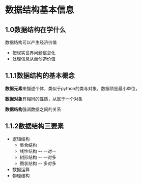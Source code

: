 # 数据结构基本信息

## 1.0数据结构在学什么

数据结构可以产生经济价值

-   把现实世界问题信息化
-   处理信息从而创造价值

## 1.1.1数据结构的基本概念

**数据元素**来描述个体，类似于python的类与对象，数据项是最小单位，

**数据对象**有相同的性质，从属于一个对象

**数据结构**强调数据之间的关系

## 1.1.2数据结构三要素

-   逻辑结构
    -   集合结构
    -   线性结构 -- 一对一
    -   树形结构 -- 一对多
    -   图状结构 -- 多对多
-   数据运算
-   物理结构